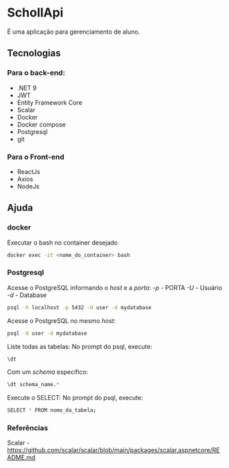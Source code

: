 #  SchollApi
É uma aplicação para gerenciamento de aluno.

## Tecnologias

### Para o back-end:
* .NET 9
* JWT
* Entity Framework Core
* Scalar
* Docker
* Docker compose
* Postgresql
* git


### Para o Front-end
* ReactJs
* Axios
* NodeJs

## Ajuda
### docker
Executar o bash no container desejado
```bash
docker exec -it <nome_do_container> bash
````

### Postgresql

Acesse o PostgreSQL informando o _host_ e a _porta_:
*-p* - PORTA 
*-U* - Usuário
*-d* - Database
```bash
psql -h localhost -p 5432 -U user -d mydatabase
````

Acesse o PostgreSQL no mesmo _host_:
```bash
psql -U user -d mydatabase
````

Liste todas as tabelas: No prompt do psql, execute:
```bash
\dt
````

Com um _schema_ específico:
```bash
\dt schema_name.*
````

Execute o SELECT: No prompt do psql, execute:
```bash
SELECT * FROM nome_da_tabela;
```


### Referências
Scalar - https://github.com/scalar/scalar/blob/main/packages/scalar.aspnetcore/README.md
